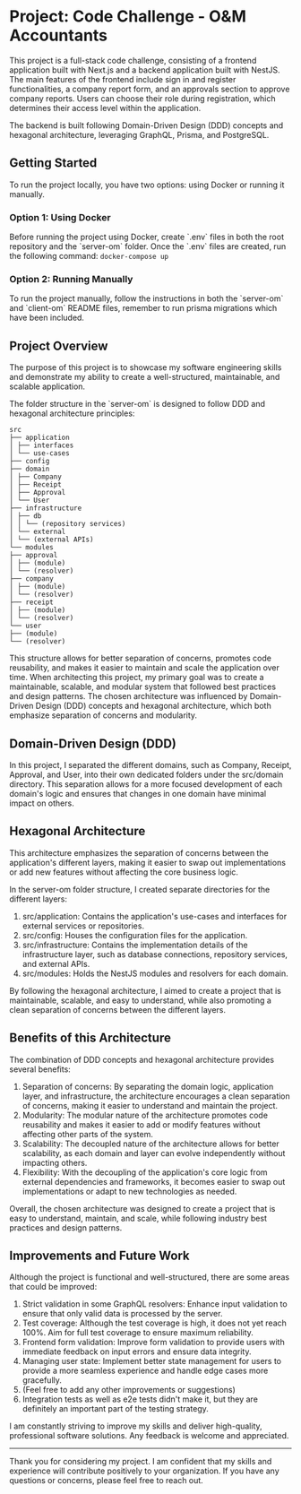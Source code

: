 # Project: Code Challenge - O&M Accountants

This project is a full-stack code challenge, consisting of a frontend application built with Next.js and a backend application built with NestJS. The main features of the frontend include sign in and register functionalities, a company report form, and an approvals section to approve company reports. Users can choose their role during registration, which determines their access level within the application.

The backend is built following Domain-Driven Design (DDD) concepts and hexagonal architecture, leveraging GraphQL, Prisma, and PostgreSQL.

## Getting Started

To run the project locally, you have two options: using Docker or running it manually.

### Option 1: Using Docker

Before running the project using Docker, create \`.env\` files in both the root repository and the \`server-om\` folder. Once the \`.env\` files are created, run the following command:
`docker-compose up`

### Option 2: Running Manually

To run the project manually, follow the instructions in both the \`server-om\` and \`client-om\` README files, remember to run prisma migrations which have been included.

## Project Overview

The purpose of this project is to showcase my software engineering skills and demonstrate my ability to create a well-structured, maintainable, and scalable application.

The folder structure in the \`server-om\` is designed to follow DDD and hexagonal architecture principles:

```
src
├── application
│ ├── interfaces
│ └── use-cases
├── config
├── domain
│ ├── Company
│ ├── Receipt
│ ├── Approval
│ └── User
├── infrastructure
│ ├── db
│ │ └── (repository services)
│ └── external
│ └── (external APIs)
└── modules
├── approval
│ ├── (module)
│ └── (resolver)
├── company
│ ├── (module)
│ └── (resolver)
├── receipt
│ ├── (module)
│ └── (resolver)
└── user
├── (module)
└── (resolver)
```

This structure allows for better separation of concerns, promotes code reusability, and makes it easier to maintain and scale the application over time.
When architecting this project, my primary goal was to create a maintainable, scalable, and modular system that followed best practices and design patterns. The chosen architecture was influenced by Domain-Driven Design (DDD) concepts and hexagonal architecture, which both emphasize separation of concerns and modularity.

## Domain-Driven Design (DDD)
In this project, I separated the different domains, such as Company, Receipt, Approval, and User, into their own dedicated folders under the src/domain directory. This separation allows for a more focused development of each domain's logic and ensures that changes in one domain have minimal impact on others.

## Hexagonal Architecture
This architecture emphasizes the separation of concerns between the application's different layers, making it easier to swap out implementations or add new features without affecting the core business logic.

In the server-om folder structure, I created separate directories for the different layers:

1. src/application: Contains the application's use-cases and interfaces for external services or repositories.
2. src/config: Houses the configuration files for the application.
3. src/infrastructure: Contains the implementation details of the infrastructure layer, such as database connections, repository services, and external APIs.
4. src/modules: Holds the NestJS modules and resolvers for each domain.

By following the hexagonal architecture, I aimed to create a project that is maintainable, scalable, and easy to understand, while also promoting a clean separation of concerns between the different layers.

## Benefits of this Architecture
The combination of DDD concepts and hexagonal architecture provides several benefits:

1. Separation of concerns: By separating the domain logic, application layer, and infrastructure, the architecture encourages a clean separation of concerns, making it easier to understand and maintain the project.
2. Modularity: The modular nature of the architecture promotes code reusability and makes it easier to add or modify features without affecting other parts of the system.
3. Scalability: The decoupled nature of the architecture allows for better scalability, as each domain and layer can evolve independently without impacting others.
4. Flexibility: With the decoupling of the application's core logic from external dependencies and frameworks, it becomes easier to swap out implementations or adapt to new technologies as needed.

Overall, the chosen architecture was designed to create a project that is easy to understand, maintain, and scale, while following industry best practices and design patterns.


## Improvements and Future Work

Although the project is functional and well-structured, there are some areas that could be improved:

1. Strict validation in some GraphQL resolvers: Enhance input validation to ensure that only valid data is processed by the server.
2. Test coverage: Although the test coverage is high, it does not yet reach 100%. Aim for full test coverage to ensure maximum reliability.
3. Frontend form validation: Improve form validation to provide users with immediate feedback on input errors and ensure data integrity.
4. Managing user state: Implement better state management for users to provide a more seamless experience and handle edge cases more gracefully.
5. (Feel free to add any other improvements or suggestions)
6. Integration tests as well as e2e tests didn't make it, but they are definitely an important part of the testing strategy.

I am constantly striving to improve my skills and deliver high-quality, professional software solutions. Any feedback is welcome and appreciated.

---

Thank you for considering my project. I am confident that my skills and experience will contribute positively to your organization. If you have any questions or concerns, please feel free to reach out.





